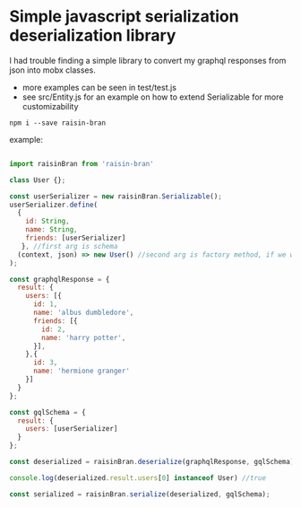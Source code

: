 # Simple javascript serialization deserialization library

I had trouble finding a simple library to convert my graphql responses from json into mobx classes. 
* more examples can be seen in test/test.js
* see src/Entity.js for an example on how to extend Serializable for more customizability

`npm i --save raisin-bran`


example: 
```javascript

import raisinBran from 'raisin-bran'

class User {};

const userSerializer = new raisinBran.Serializable();
userSerializer.define(
  {
    id: String,
    name: String,
    friends: [userSerializer]
   }, //first arg is schema
  (context, json) => new User() //second arg is factory method, if we wanted we could do lookups in an entity store so that all users with id: n have the same instance
);

const graphqlResponse = {
  result: {
    users: [{
      id: 1,
      name: 'albus dumbledore',
      friends: [{
        id: 2,
        name: 'harry potter',
      }],
    },{
      id: 3,
      name: 'hermione granger'
    }]
  }
};

const gqlSchema = {
  result: {
    users: [userSerializer]
  }
};

const deserialized = raisinBran.deserialize(graphqlResponse, gqlSchema);

console.log(deserialized.result.users[0] instanceof User) //true

const serialized = raisinBran.serialize(deserialized, gqlSchema);


```
